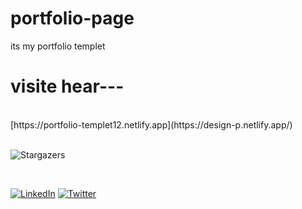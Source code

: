 # portfolio-page

its my portfolio templet
<br>
<h1> visite hear---</h1><br>
[https://portfolio-templet12.netlify.app](https://design-p.netlify.app/) <br>
<br>

![Stargazers](https://img.shields.io/github/stars/mr-coder-with-fun/portfolio-page?style=social)

<!--



[![JavaScript][javascript-shield]][javascrip-url] 
![TailwindCSS](https://img.shields.io/badge/tailwindcss-%2338B2AC.svg?style=for-the-badge&logo=tailwind-css&logoColor=white)
![Git](https://img.shields.io/badge/git-%23F05033.svg?style=for-the-badge&logo=git&logoColor=white)
![NPM](https://img.shields.io/badge/NPM-%23CB3837.svg?style=for-the-badge&logo=npm&logoColor=white)
![Markdown](https://img.shields.io/badge/markdown-%23000000.svg?style=for-the-badge&logo=markdown&logoColor=white)
![Vercel](https://img.shields.io/badge/vercel-%23000000.svg?style=for-the-badge&logo=vercel&logoColor=white)
--> <br>



[![LinkedIn][linkedin-shield]][linkedin-url] 
[![Twitter][twitter-shield]][twitter-url]


[linkedin-shield]: https://img.shields.io/badge/-LinkedIn-black.svg?style=for-the-badge&logo=linkedin&colorB=555 
[linkedin-url]:#
[twitter-shield]: https://img.shields.io/badge/Twitter-%231DA1F2.svg?style=for-the-badge&logo=Twitter&logoColor=white
[twitter-url]: #
[javascrip-shield]: https://img.shields.io/badge/javascript-%23323330.svg?style=for-the-badge&logo=javascript&logoColor=%23F7DF1E
[javascrip-url]: #
 

